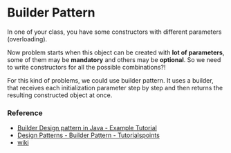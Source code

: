 # Builder Pattern

In one of your class, you have some constructors with different parameters (overloading).

Now problem starts when this object can be created with **lot of parameters**, some of them may be **mandatory** and others may be **optional**. So we need to write constructors for all the possible combinations?!

For this kind of problems, we could use builder pattern.  It uses a builder, that receives each initialization parameter step by step and then returns the resulting constructed object at once.

### Reference

* [Builder Design pattern in Java - Example Tutorial](http://javarevisited.blogspot.com/2012/06/builder-design-pattern-in-java-example.html#ixzz3rIxnkvSR)
* [Design Patterns - Builder Pattern - Tutorialspoints](http://www.tutorialspoint.com/design_pattern/builder_pattern.htm)
* [wiki](https://en.wikipedia.org/wiki/Builder_pattern)
